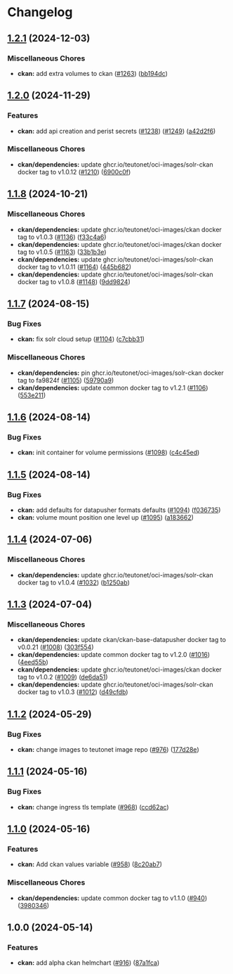 # Changelog

## [1.2.1](https://github.com/teutonet/teutonet-helm-charts/compare/ckan-v1.2.0...ckan-v1.2.1) (2024-12-03)


### Miscellaneous Chores

* **ckan:** add extra volumes to ckan ([#1263](https://github.com/teutonet/teutonet-helm-charts/issues/1263)) ([bb194dc](https://github.com/teutonet/teutonet-helm-charts/commit/bb194dcdc4535d391f0659a9d6070e578b7d91f5))

## [1.2.0](https://github.com/teutonet/teutonet-helm-charts/compare/ckan-v1.1.8...ckan-v1.2.0) (2024-11-29)


### Features

* **ckan:** add api creation and perist secrets ([#1238](https://github.com/teutonet/teutonet-helm-charts/issues/1238)) ([#1249](https://github.com/teutonet/teutonet-helm-charts/issues/1249)) ([a42d2f6](https://github.com/teutonet/teutonet-helm-charts/commit/a42d2f6dbd8a241d390a70263ba67d2d69362396))


### Miscellaneous Chores

* **ckan/dependencies:** update ghcr.io/teutonet/oci-images/solr-ckan docker tag to v1.0.12 ([#1210](https://github.com/teutonet/teutonet-helm-charts/issues/1210)) ([6900c0f](https://github.com/teutonet/teutonet-helm-charts/commit/6900c0ff7333e851450eb0b64bee8efcb8cffb5c))

## [1.1.8](https://github.com/teutonet/teutonet-helm-charts/compare/ckan-v1.1.7...ckan-v1.1.8) (2024-10-21)


### Miscellaneous Chores

* **ckan/dependencies:** update ghcr.io/teutonet/oci-images/ckan docker tag to v1.0.3 ([#1136](https://github.com/teutonet/teutonet-helm-charts/issues/1136)) ([f33c4a6](https://github.com/teutonet/teutonet-helm-charts/commit/f33c4a615b3a0a5d0781c44d270a54bbc670e511))
* **ckan/dependencies:** update ghcr.io/teutonet/oci-images/ckan docker tag to v1.0.5 ([#1163](https://github.com/teutonet/teutonet-helm-charts/issues/1163)) ([33b1b3e](https://github.com/teutonet/teutonet-helm-charts/commit/33b1b3ef9a5bc94d0420b8eb363c65f266f562c7))
* **ckan/dependencies:** update ghcr.io/teutonet/oci-images/solr-ckan docker tag to v1.0.11 ([#1164](https://github.com/teutonet/teutonet-helm-charts/issues/1164)) ([445b682](https://github.com/teutonet/teutonet-helm-charts/commit/445b68210aa51e0ab51b597b735a6b174c4ed12f))
* **ckan/dependencies:** update ghcr.io/teutonet/oci-images/solr-ckan docker tag to v1.0.8 ([#1148](https://github.com/teutonet/teutonet-helm-charts/issues/1148)) ([9dd9824](https://github.com/teutonet/teutonet-helm-charts/commit/9dd98242ca437bf5f8e34df80f1ebbf245241eeb))

## [1.1.7](https://github.com/teutonet/teutonet-helm-charts/compare/ckan-v1.1.6...ckan-v1.1.7) (2024-08-15)


### Bug Fixes

* **ckan:** fix solr cloud setup ([#1104](https://github.com/teutonet/teutonet-helm-charts/issues/1104)) ([c7cbb31](https://github.com/teutonet/teutonet-helm-charts/commit/c7cbb315268d7c0f289db786f73208c198652847))


### Miscellaneous Chores

* **ckan/dependencies:** pin ghcr.io/teutonet/oci-images/solr-ckan docker tag to fa9824f ([#1105](https://github.com/teutonet/teutonet-helm-charts/issues/1105)) ([59790a9](https://github.com/teutonet/teutonet-helm-charts/commit/59790a91e7916083e0711673900f187732ba7b56))
* **ckan/dependencies:** update common docker tag to v1.2.1 ([#1106](https://github.com/teutonet/teutonet-helm-charts/issues/1106)) ([553e211](https://github.com/teutonet/teutonet-helm-charts/commit/553e211ecbf9d2bc8e7c59073868c8f37ead5124))

## [1.1.6](https://github.com/teutonet/teutonet-helm-charts/compare/ckan-v1.1.5...ckan-v1.1.6) (2024-08-14)


### Bug Fixes

* **ckan:** init container for volume permissions ([#1098](https://github.com/teutonet/teutonet-helm-charts/issues/1098)) ([c4c45ed](https://github.com/teutonet/teutonet-helm-charts/commit/c4c45ed7aa11d1997f9ccd54cf7f619a6def83c2))

## [1.1.5](https://github.com/teutonet/teutonet-helm-charts/compare/ckan-v1.1.4...ckan-v1.1.5) (2024-08-14)


### Bug Fixes

* **ckan:** add defaults for datapusher formats defaults ([#1094](https://github.com/teutonet/teutonet-helm-charts/issues/1094)) ([f036735](https://github.com/teutonet/teutonet-helm-charts/commit/f0367357ef1890f32fb6555cb61fce427f46623b))
* **ckan:** volume mount position one level up ([#1095](https://github.com/teutonet/teutonet-helm-charts/issues/1095)) ([a183662](https://github.com/teutonet/teutonet-helm-charts/commit/a18366281613bfa3ed72075c1e5df83f7d9e2e56))

## [1.1.4](https://github.com/teutonet/teutonet-helm-charts/compare/ckan-v1.1.3...ckan-v1.1.4) (2024-07-06)


### Miscellaneous Chores

* **ckan/dependencies:** update ghcr.io/teutonet/oci-images/solr-ckan docker tag to v1.0.4 ([#1032](https://github.com/teutonet/teutonet-helm-charts/issues/1032)) ([b1250ab](https://github.com/teutonet/teutonet-helm-charts/commit/b1250ab6cae71427da7d533c8786e51f28d8d57c))

## [1.1.3](https://github.com/teutonet/teutonet-helm-charts/compare/ckan-v1.1.2...ckan-v1.1.3) (2024-07-04)


### Miscellaneous Chores

* **ckan/dependencies:** update ckan/ckan-base-datapusher docker tag to v0.0.21 ([#1008](https://github.com/teutonet/teutonet-helm-charts/issues/1008)) ([303f554](https://github.com/teutonet/teutonet-helm-charts/commit/303f554594ecd465ddb771c1761245a691063eb7))
* **ckan/dependencies:** update common docker tag to v1.2.0 ([#1016](https://github.com/teutonet/teutonet-helm-charts/issues/1016)) ([4eed55b](https://github.com/teutonet/teutonet-helm-charts/commit/4eed55b59495cda6f523b4270e2d484853eb02cd))
* **ckan/dependencies:** update ghcr.io/teutonet/oci-images/ckan docker tag to v1.0.2 ([#1009](https://github.com/teutonet/teutonet-helm-charts/issues/1009)) ([de6da51](https://github.com/teutonet/teutonet-helm-charts/commit/de6da517b7af07a98b6817e0457c6e64109c5516))
* **ckan/dependencies:** update ghcr.io/teutonet/oci-images/solr-ckan docker tag to v1.0.3 ([#1012](https://github.com/teutonet/teutonet-helm-charts/issues/1012)) ([d49cfdb](https://github.com/teutonet/teutonet-helm-charts/commit/d49cfdb6c8c9745b393f8e027e0ac52d219d4e48))

## [1.1.2](https://github.com/teutonet/teutonet-helm-charts/compare/ckan-v1.1.1...ckan-v1.1.2) (2024-05-29)


### Bug Fixes

* **ckan:** change images to teutonet image repo ([#976](https://github.com/teutonet/teutonet-helm-charts/issues/976)) ([177d28e](https://github.com/teutonet/teutonet-helm-charts/commit/177d28e34bfa8d41192ef927976e5c3f1e592b78))

## [1.1.1](https://github.com/teutonet/teutonet-helm-charts/compare/ckan-v1.1.0...ckan-v1.1.1) (2024-05-16)


### Bug Fixes

* **ckan:** change ingress tls template ([#968](https://github.com/teutonet/teutonet-helm-charts/issues/968)) ([ccd62ac](https://github.com/teutonet/teutonet-helm-charts/commit/ccd62aca21be53595d398b1ef69bdf3f3bdb8679))

## [1.1.0](https://github.com/teutonet/teutonet-helm-charts/compare/ckan-v1.0.0...ckan-v1.1.0) (2024-05-16)


### Features

* **ckan:** Add ckan values variable ([#958](https://github.com/teutonet/teutonet-helm-charts/issues/958)) ([8c20ab7](https://github.com/teutonet/teutonet-helm-charts/commit/8c20ab74ba33cd297d425396cc6bbcf9b1b5c2ed))


### Miscellaneous Chores

* **ckan/dependencies:** update common docker tag to v1.1.0 ([#940](https://github.com/teutonet/teutonet-helm-charts/issues/940)) ([3980346](https://github.com/teutonet/teutonet-helm-charts/commit/39803463fbecbc84ccbb70cb50e96ff94df5642f))

## 1.0.0 (2024-05-14)


### Features

* **ckan:** add alpha ckan helmchart ([#916](https://github.com/teutonet/teutonet-helm-charts/issues/916)) ([87a1fca](https://github.com/teutonet/teutonet-helm-charts/commit/87a1fcaedf3817f92c63b81a4f9dfbff8f65d9fc))
